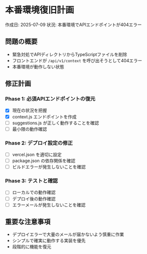 # 本番環境復旧計画

作成日: 2025-07-09
状況: 本番環境でAPIエンドポイントが404エラー

## 問題の概要
- 緊急対処でAPIディレクトリからTypeScriptファイルを削除
- フロントエンドが `/api/v1/context` を呼び出そうとして404エラー
- 本番環境が動作しない状態

## 修正計画

### Phase 1: 必須APIエンドポイントの復元
- [x] 現在の状況を把握
- [x] context.js エンドポイントを作成
- [ ] suggestions.js が正しく動作することを確認
- [ ] 最小限の動作確認

### Phase 2: デプロイ設定の修正
- [ ] vercel.json を適切に設定
- [ ] package.json の依存関係を確認
- [ ] ビルドエラーが発生しないことを確認

### Phase 3: テストと確認
- [ ] ローカルでの動作確認
- [ ] デプロイ後の動作確認
- [ ] エラーメールが発生しないことを確認

## 重要な注意事項
- デプロイエラーで大量のメールが届かないよう慎重に作業
- シンプルで確実に動作する実装を優先
- 段階的に機能を復元
